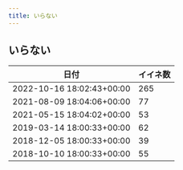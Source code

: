 ```yaml
---
title: いらない
---
```

## いらない

|日付|イイネ数|
|-|-|
|2022-10-16 18:02:43+00:00|265|
|2021-08-09 18:04:06+00:00|77|
|2021-05-15 18:04:02+00:00|53|
|2019-03-14 18:00:33+00:00|62|
|2018-12-05 18:00:33+00:00|39|
|2018-10-10 18:00:33+00:00|55|

